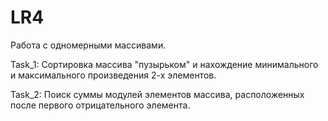 # LR4
Работа с одномерными массивами.

Task_1: Сортировка массива "пузырьком" и нахождение минимального и максимального произведения 2-х элементов.

Task_2: Поиск	суммы модулей элементов массива, расположенных после первого отрицательного элемента.
